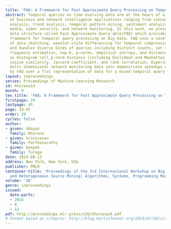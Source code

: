 ```yaml
---
title: 'FAQ: A Framework for Fast Approximate Query Processing on Temporal Data'
abstract: Temporal queries on time evolving data are at the heart of a broad range
  of business and network intelligence applications ranging from consumer behavior
  analysis, trend analysis, temporal pattern mining, sentiment analysis on social
  media, cyber security, and network monitoring. In this work, we present an innovative
  data structure called Fast Approximate Query-able(FAQ) which provides a unified
  framework for temporal query processing on Big Data. FAQ uses a novel composition
  of data sketching, wavelet-style differencing for temporal compression, and quantization,
  and handles diverse kinds of queries including distinct counts, set membership,
  frequency estimation, top-K, p-norms, empirical entropy, and distance queries such
  as Histogram \ell_p-norm distance (including Euclidean and Manhattan distance),
  cosine similarity, Jaccard coefficient, and rank correlation. Experiments on a real-life
  multi dimensional network monitoring data sets demonstrate speedups of 92x achieved
  by FAQ over a flat representation of data for a mixed temporal query workload.
layout: inproceedings
series: Proceedings of Machine Learning Research
id: khurana14
month: 0
tex_title: 'FAQ: A Framework for Fast Approximate Query Processing on Temporal Data'
firstpage: 29
lastpage: 45
page: 29-45
order: 29
cycles: false
author:
- given: Udayan
  family: Khurana
- given: Srinivasan
  family: Parthasarathy
- given: Deepak
  family: Turaga
date: 2014-08-13
address: New York, New York, USA
publisher: PMLR
container-title: 'Proceedings of the 3rd International Workshop on Big Data, Streams
  and Heterogeneous Source Mining: Algorithms, Systems, Programming Models and Applications'
volume: '36'
genre: inproceedings
issued:
  date-parts:
  - 2014
  - 8
  - 13
pdf: http://proceedings.mlr.press/v36/khurana14.pdf
# Format based on citeproc: http://blog.martinfenner.org/2013/07/30/citeproc-yaml-for-bibliographies/
---
```

